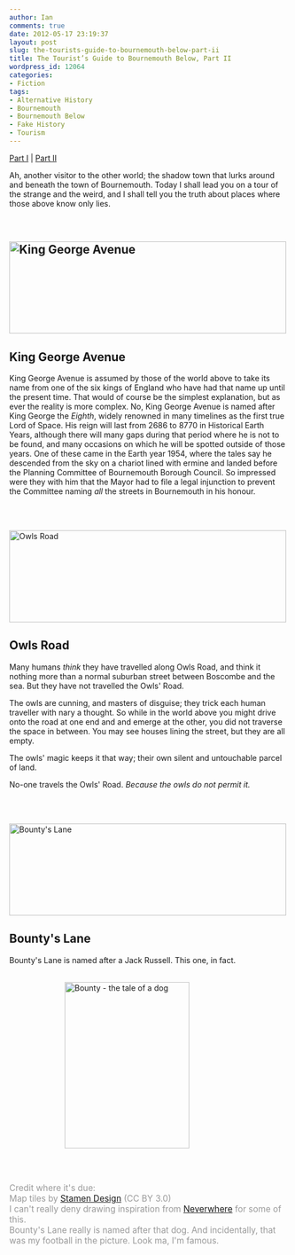 ```yaml
---
author: Ian
comments: true
date: 2012-05-17 23:19:37
layout: post
slug: the-tourists-guide-to-bournemouth-below-part-ii
title: The Tourist’s Guide to Bournemouth Below, Part II
wordpress_id: 12064
categories:
- Fiction
tags:
- Alternative History
- Bournemouth
- Bournemouth Below
- Fake History
- Tourism
---
```


<div id="storynav"><p><a href="../the-tourist-s-guide-to-bournemouth-below-part-i">Part I</a> | <a href="../the-tourist-s-guide-to-bournemouth-below-part-ii">Part II</a></p></div>

Ah, another visitor to the other world; the shadow town that lurks around and beneath the town of Bournemouth. Today I shall lead you on a tour of the strange and the weird, and I shall tell you the truth about places where those above know only lies.

&nbsp;

<h2><a href="http://files.ianrenton.com/sites/fiction/kinggeorgeave-map.png"><img class="aligncenter size-full wp-image-12065" title="King George Avenue" src="http://files.ianrenton.com/sites/fiction/kinggeorgeave-map.png" alt="King George Avenue" width="500" height="166" /></a></h2>
<h2>King George Avenue</h2>
King George Avenue is assumed by those of the world above to take its name from one of the six kings of England who have had that name up until the present time.  That would of course be the simplest explanation, but as ever the reality is more complex.
No, King George Avenue is named after King George the <em>Eighth</em>, widely renowned in many timelines as the first true Lord of Space.  His reign will last from 2686 to 8770 in Historical Earth Years, although there will many gaps during that period where he is not to be found, and many occasions on which he will be spotted outside of those years.
One of these came in the Earth year 1954, where the tales say he descended from the sky on a chariot lined with ermine and landed before the Planning Committee of Bournemouth Borough Council.  So impressed were they with him that the Mayor had to file a legal injunction to prevent the Committee naming <em>all</em> the streets in Bournemouth in his honour.

&nbsp;<br/><br/>

<a href="http://files.ianrenton.com/sites/fiction/owlsroad-map.png"><img src="http://files.ianrenton.com/sites/fiction/owlsroad-map.png" alt="Owls Road" title="Owls Road" width="500" height="166" class="aligncenter size-full wp-image-12078" /></a>
<h2>Owls Road</h2>

Many humans <em>think</em> they have travelled along Owls Road, and think it nothing more than a normal suburban street between Boscombe and the sea.  But they have not travelled the Owls' Road.

The owls are cunning, and masters of disguise; they trick each human traveller with nary a thought.  So while in the world above you might drive onto the road at one end and and emerge at the other, you did not traverse the space in between.  You may see houses lining the street, but they are all empty.

The owls' magic keeps it that way; their own silent and untouchable parcel of land.

No-one travels the Owls' Road.  <em>Because the owls do not permit it.</em>

&nbsp;<br/><br/>

<a href="http://files.ianrenton.com/sites/fiction/bountyslane-map.png"><img src="http://files.ianrenton.com/sites/fiction/bountyslane-map.png" alt="Bounty&#039;s Lane" title="Bounty&#039;s Lane" width="500" height="166" class="aligncenter size-full wp-image-12070" /></a>
<h2>Bounty's Lane</h2>

Bounty's Lane is named after a Jack Russell.  This one, in fact.<br/><br/>

<a href="http://files.ianrenton.com/sites/fiction/IMG_20120517_225218.jpg"><img src="http://files.ianrenton.com/sites/fiction/IMG_20120517_225218-225x300.jpg" alt="Bounty - the tale of a dog" title="Bounty - the tale of a dog" width="225" height="300" class="aligncenter size-medium wp-image-12071" style="position:relative;left:100px;"/></a>

<br/><br/>

<div style="color:#999; font-size:110%;">Credit where it's due:<br/>Map tiles by <a href="http://maps.stamen.com/">Stamen Design</a> (CC BY 3.0)<br/>I can't really deny drawing inspiration from <a href="http://www.neilgaiman.com/works/Books/Neverwhere/">Neverwhere</a> for some of this.<br/>Bounty's Lane really is named after that dog.  And incidentally, that was my football in the picture.  Look ma, I'm famous.</div>
